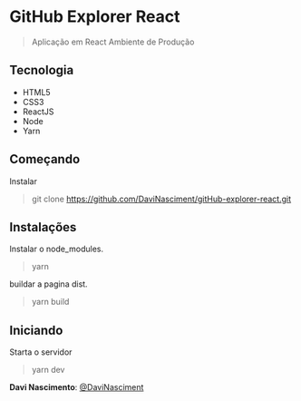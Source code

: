 # GitHub Explorer React
> Aplicação em React
Ambiente de Produção
  
## Tecnologia

* HTML5
* CSS3
* ReactJS
* Node
* Yarn

## Começando
 
Instalar
>    git clone https://github.com/DaviNasciment/gitHub-explorer-react.git
 
## Instalações
Instalar o node_modules.
>    yarn
>    
buildar a pagina dist.
>    yarn build

## Iniciando 
Starta o servidor
>    yarn dev

 
**Davi Nascimento**: [@DaviNasciment](https://github.com/DaviNasciment)
